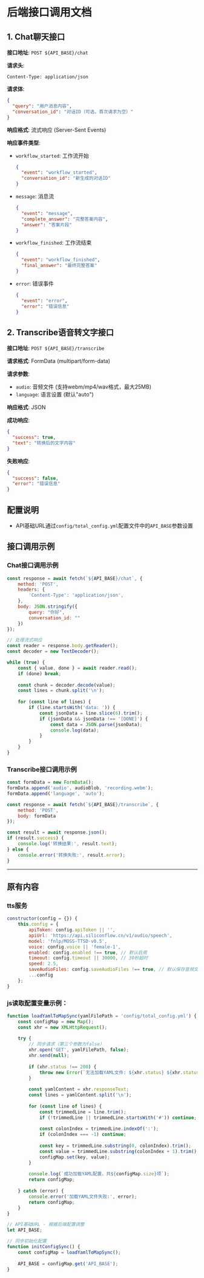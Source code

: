 # 后端接口调用文档

## 1. Chat聊天接口

**接口地址**: `POST ${API_BASE}/chat`

**请求头**:
```
Content-Type: application/json
```

**请求体**:
```json
{
  "query": "用户消息内容",
  "conversation_id": "对话ID（可选，首次请求为空）"
}
```

**响应格式**: 流式响应 (Server-Sent Events)

**响应事件类型**:
- `workflow_started`: 工作流开始
  ```json
  {
    "event": "workflow_started",
    "conversation_id": "新生成的对话ID"
  }
  ```

- `message`: 消息流
  ```json
  {
    "event": "message", 
    "complete_answer": "完整答案内容",
    "answer": "答案片段"
  }
  ```

- `workflow_finished`: 工作流结束
  ```json
  {
    "event": "workflow_finished",
    "final_answer": "最终完整答案"
  }
  ```

- `error`: 错误事件
  ```json
  {
    "event": "error",
    "error": "错误信息"
  }
  ```

## 2. Transcribe语音转文字接口

**接口地址**: `POST ${API_BASE}/transcribe`

**请求格式**: FormData (multipart/form-data)

**请求参数**:
- `audio`: 音频文件 (支持webm/mp4/wav格式，最大25MB)
- `language`: 语言设置 (默认"auto")

**响应格式**: JSON

**成功响应**:
```json
{
  "success": true,
  "text": "转换后的文字内容"
}
```

**失败响应**:
```json
{
  "success": false, 
  "error": "错误信息"
}
```

## 配置说明

- API基础URL通过`config/total_config.yml`配置文件中的`API_BASE`参数设置

## 接口调用示例

### Chat接口调用示例
```javascript
const response = await fetch(`${API_BASE}/chat`, {
    method: 'POST',
    headers: {
        'Content-Type': 'application/json',
    },
    body: JSON.stringify({
        query: "你好",
        conversation_id: ""
    })
});

// 处理流式响应
const reader = response.body.getReader();
const decoder = new TextDecoder();

while (true) {
    const { value, done } = await reader.read();
    if (done) break;
    
    const chunk = decoder.decode(value);
    const lines = chunk.split('\n');
    
    for (const line of lines) {
        if (line.startsWith('data: ')) {
            const jsonData = line.slice(6).trim();
            if (jsonData && jsonData !== '[DONE]') {
                const data = JSON.parse(jsonData);
                console.log(data);
            }
        }
    }
}
```

### Transcribe接口调用示例
```javascript
const formData = new FormData();
formData.append('audio', audioBlob, 'recording.webm');
formData.append('language', 'auto');

const response = await fetch(`${API_BASE}/transcribe`, {
    method: 'POST',
    body: formData
});

const result = await response.json();
if (result.success) {
    console.log('转换结果:', result.text);
} else {
    console.error('转换失败:', result.error);
}
```

---

## 原有内容

### tts服务
```javascript
constructor(config = {}) {
    this.config = {
        apiToken: config.apiToken || '',
        apiUrl: 'https://api.siliconflow.cn/v1/audio/speech',
        model: 'fnlp/MOSS-TTSD-v0.5',
        voice: config.voice || 'female-1',
        enabled: config.enabled !== true, // 默认启用
        timeout: config.timeout || 30000, // 30秒超时
        speed: 2.5,
        saveAudioFiles: config.saveAudioFiles !== true, // 默认保存音频文件
        ...config
    };
}
```

### js读取配置变量示例：
```javascript
function loadYamlToMapSync(yamlFilePath = 'config/total_config.yml') {
    const configMap = new Map();
    const xhr = new XMLHttpRequest();
    
    try {
        // 同步请求（第三个参数为false）
        xhr.open('GET', yamlFilePath, false);
        xhr.send(null);
        
        if (xhr.status !== 200) {
            throw new Error(`无法加载YAML文件: ${xhr.status} ${xhr.statusText}`);
        }
        
        const yamlContent = xhr.responseText;
        const lines = yamlContent.split('\n');
        
        for (const line of lines) {
            const trimmedLine = line.trim();
            if (!trimmedLine || trimmedLine.startsWith('#')) continue;
            
            const colonIndex = trimmedLine.indexOf(':');
            if (colonIndex === -1) continue;
            
            const key = trimmedLine.substring(0, colonIndex).trim();
            const value = trimmedLine.substring(colonIndex + 1).trim();
            configMap.set(key, value);
        }
        
        console.log(`成功加载YAML配置，共${configMap.size}项`);
        return configMap;
        
    } catch (error) {
        console.error('加载YAML文件失败:', error);
        return configMap;
    }
}

// API基础URL - 根据后端配置调整
let API_BASE;

// 同步初始化配置
function initConfigSync() {
    const configMap = loadYamlToMapSync();
    
    API_BASE = configMap.get('API_BASE');
}
```